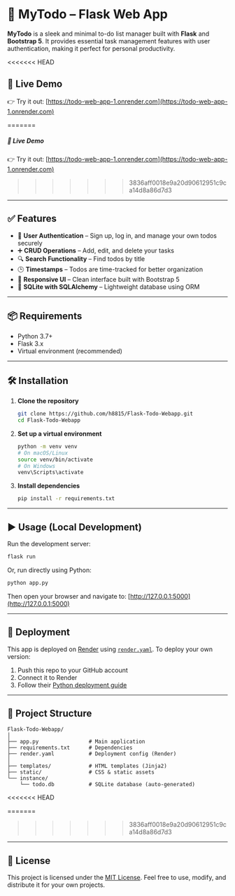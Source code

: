 # 📝 MyTodo – Flask Web App

**MyTodo** is a sleek and minimal to-do list manager built with **Flask** and **Bootstrap 5**. It provides essential task management features with user authentication, making it perfect for personal productivity.

<<<<<<< HEAD
## 🚀 Live Demo

👉 Try it out: [https://todo-web-app-1.onrender.com](https://todo-web-app-1.onrender.com)

=======
##### 🚀 Live Demo
👉 Try it out: [https://todo-web-app-1.onrender.com](https://todo-web-app-1.onrender.com)


>>>>>>> 3836aff0018e9a20d90612951c9ca14d8a86d7d3
---

## ✅ Features

* 🔐 **User Authentication** – Sign up, log in, and manage your own todos securely
* ➕ **CRUD Operations** – Add, edit, and delete your tasks
* 🔍 **Search Functionality** – Find todos by title
* 🕒 **Timestamps** – Todos are time-tracked for better organization
* 📱 **Responsive UI** – Clean interface built with Bootstrap 5
* 💾 **SQLite with SQLAlchemy** – Lightweight database using ORM

---

## 📦 Requirements

* Python 3.7+
* Flask 3.x
* Virtual environment (recommended)

---

## 🛠️ Installation

1. **Clone the repository**

   ```bash
   git clone https://github.com/h8815/Flask-Todo-Webapp.git
   cd Flask-Todo-Webapp
   ```

2. **Set up a virtual environment**

   ```bash
   python -m venv venv
   # On macOS/Linux
   source venv/bin/activate
   # On Windows
   venv\Scripts\activate
   ```

3. **Install dependencies**

   ```bash
   pip install -r requirements.txt
   ```

---

## ▶️ Usage (Local Development)

Run the development server:

```bash
flask run
```

Or, run directly using Python:

```bash
python app.py
```

Then open your browser and navigate to:
[http://127.0.0.1:5000](http://127.0.0.1:5000)

---

## 🚀 Deployment

This app is deployed on [Render](https://render.com) using [`render.yaml`](render.yaml).
To deploy your own version:

1. Push this repo to your GitHub account
2. Connect it to Render
3. Follow their [Python deployment guide](https://render.com/docs/deploy-flask)

---

## 📁 Project Structure

```
Flask-Todo-Webapp/
│
├── app.py                # Main application
├── requirements.txt      # Dependencies
├── render.yaml           # Deployment config (Render)
│
├── templates/            # HTML templates (Jinja2)
├── static/               # CSS & static assets
└── instance/
    └── todo.db           # SQLite database (auto-generated)
```
<<<<<<< HEAD

=======
>>>>>>> 3836aff0018e9a20d90612951c9ca14d8a86d7d3
---

## 📄 License

This project is licensed under the [MIT License](LICENSE).
Feel free to use, modify, and distribute it for your own projects.
